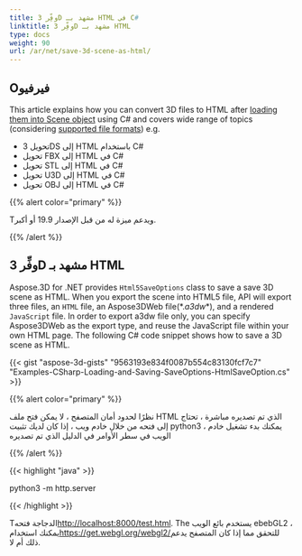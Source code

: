 ```yaml
---
title: وفِّر 3D مشهد بـ HTML في C#
linktitle: وفِّر 3D مشهد بـ HTML
type: docs
weight: 90
url: /ar/net/save-3d-scene-as-html/
---
```

##  **Oفيرفيو**

This article explains how you can convert 3D files to HTML after [loading them into Scene object](https://docs.aspose.com/3d/net/create-and-read-an-existing-3d-scene/) using C# and covers wide range of topics (considering [supported file formats](https://docs.aspose.com/3d/net/supported-file-formats/)) e.g.

- تحويل 3DS إلى HTML باستخدام C#
- تحويل FBX إلى HTML في C#
- تحويل STL إلى HTML في C#
- تحويل U3D إلى HTML في C#
- تحويل OBJ إلى HTML في C#


{{% alert color="primary" %}} 

Tويدعم ميزة له من قبل الإصدار 19.9 أو أكبر.

{{% /alert %}} 
##  **وفِّر 3D مشهد بـ HTML**
Aspose.3D for .NET provides `Html5SaveOptions` class to save a save 3D scene as HTML. When you export the scene into HTML5 file, API will export three files, an `HTML` file, an Aspose3DWeb file(*.*a3dw**), and a rendered `JavaScript` file. In order to export a3dw file only, you can specify Aspose3DWeb as the export type, and reuse the JavaScript file within your own HTML page. The following C# code snippet shows how to save a 3D scene as HTML. 



{{< gist "aspose-3d-gists" "9563193e834f0087b554c83130fcf7c7" "Examples-CSharp-Loading-and-Saving-SaveOptions-HtmlSaveOption.cs" >}}

{{% alert color="primary" %}} 

نظرًا لحدود أمان المتصفح ، لا يمكن فتح ملف HTML الذي تم تصديره مباشرة ، تحتاج إلى فتحه من خلال خادم ويب ، إذا كان لديك تثبيت python3 ، يمكنك بدء تشغيل خادم الويب في سطر الأوامر في الدليل الذي تم تصديره

{{% /alert %}} 

{{< highlight "java" >}}

 python3 -m http.server

{{< /highlight >}}

Tالدجاجة فتحه<http://localhost:8000/test.html>. The يستخدم بائع الويب ebebGL2 ، يمكنك استخدام<https://get.webgl.org/webgl2/>للتحقق مما إذا كان المتصفح يدعم ذلك أم لا.



